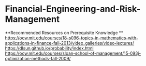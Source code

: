 # Financial-Engineering-and-Risk-Management

**Recommended Resources on Prerequisite Knowledge **
https://ocw.mit.edu/courses/18-s096-topics-in-mathematics-with-applications-in-finance-fall-2013/video_galleries/video-lectures/
https://dlsun.github.io/probability/index.html
https://ocw.mit.edu/courses/sloan-school-of-management/15-093j-optimization-methods-fall-2009/
